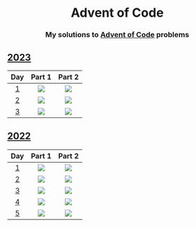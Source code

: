 
<div align="center">
    <h1>Advent of Code</h1>
    <h3>My solutions to <a href="https://www.adventofcode.com">Advent of Code</a> problems</h3>
</div>

## [2023](https://www.adventofcode.com/2023)

|                   Day                    |                   Part 1                    |                   Part 2                    |
|:----------------------------------------:|:-------------------------------------------:|:-------------------------------------------:|
| [1](https://adventofcode.com/2023/day/1) | [![](img/python.png)](2023/python/day01.py) | [![](img/python.png)](2023/python/day01.py) |
| [2](https://adventofcode.com/2023/day/2) | [![](img/python.png)](2023/python/day02.py) | [![](img/python.png)](2023/python/day02.py) |
| [3](https://adventofcode.com/2023/day/3) | [![](img/python.png)](2023/python/day03.py) | [![](img/python.png)](2023/python/day03.py) |

## [2022](https://www.adventofcode.com/2022)

|                   Day                    |                   Part 1                    |                   Part 2                    |
|:----------------------------------------:|:-------------------------------------------:|:-------------------------------------------:|
| [1](https://adventofcode.com/2022/day/1) | [![](img/python.png)](2022/python/day01.py) | [![](img/python.png)](2022/python/day01.py) |
| [2](https://adventofcode.com/2022/day/2) | [![](img/python.png)](2022/python/day02.py) | [![](img/python.png)](2022/python/day02.py) |
| [3](https://adventofcode.com/2022/day/3) | [![](img/python.png)](2022/python/day03.py) | [![](img/python.png)](2022/python/day03.py) |
| [4](https://adventofcode.com/2022/day/4) | [![](img/python.png)](2022/python/day04.py) | [![](img/python.png)](2022/python/day04.py) |
| [5](https://adventofcode.com/2022/day/5) | [![](img/python.png)](2022/python/day05.py) | [![](img/python.png)](2022/python/day05.py) |
